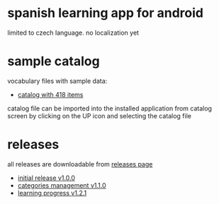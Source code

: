 # spanish learning app for android
limited to czech language. no localization yet

# sample catalog
vocabulary files with sample data:
* [catalog with 418 items](data/catalog-418-items.csv)

catalog file can be imported into the installed application from catalog screen by clicking
on the UP icon and selecting the catalog file

# releases
all releases are downloadable from [releases page](https://github.com/tstrilka/spanish/releases)
* [initial release v1.0.0](https://github.com/tstrilka/spanish/releases/download/v1.0.0/app-release.apk)
* [categories management v1.1.0](https://github.com/tstrilka/spanish/releases/download/v1.1.0/app-release.apk)
* [learning progress v1.2.1](https://github.com/tstrilka/spanish/releases/download/v1.2.1/app-release.apk)
